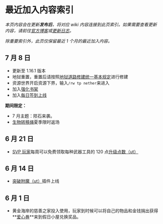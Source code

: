 # 最近加入内容索引

*本页内容会在更新**发布后**，将对应 wiki 内容连接到此页索引。如果需要查看更新内容，请前往[官方博客](https://blog.sotap.org)或[更新日志](https://open.sotap.org)。*

*除重要索引外，此页仅保留最近 1 个月的最近加入内容。*

## 7 月 8 日

- 更新至 1.16.1 版本
- 地狱重置，重置后请按照[地狱道路修建统一基本规定][地狱交通]进行修建
- 资源世界开启资源下界，输入`/rw tp nether`来进入
- 加入[强化书架][强化书架]
- 加入[每日签到上线][每日签到上线]

**期间限定：**
- 7 月主题：陨石来袭。
- [生物转移绳][生物转移绳]夏季限时返场

## 6 月 21 日

- [SVP 玩家][赞助相关]每周可以免费领取每种武器工具的 120 点[升级点数（ut）][ut]

## 6 月 14 日

- [突破附魔（ut）][ut]插件上线

## 6 月 1 日

- 黄金海岸的慈善之家投入使用，玩家到时候可以将自己的物品和金钱捐出获得**[爱心券][爱心券]**来到假日小屋兑换奖品。


[强化书架]:/
[生物转移绳]:/
[每日签到上线]:/
[地狱交通]:https://g.sotap.org/d/175-116/7
[赞助相关]:/extra.md
[ut]:/plugins/upgradeabletools.md
[爱心券]:/Windfall/economy.md#爱心券
